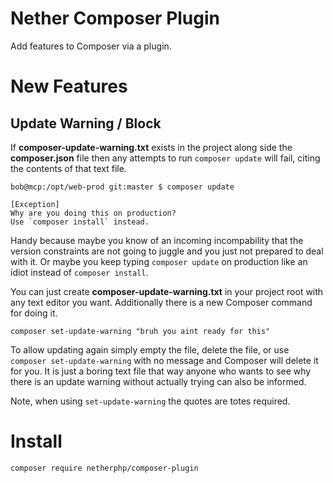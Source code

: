 # Nether Composer Plugin

Add features to Composer via a plugin.



# New Features

## Update Warning / Block

If **composer-update-warning.txt** exists in the project along side the **composer.json** file then any attempts to run `composer update` will fail, citing the contents of that text file.

	bob@mcp:/opt/web-prod git:master $ composer update

	[Exception]
	Why are you doing this on production?
	Use `composer install` instead.

Handy because maybe you know of an incoming incompability that the version constraints are not going to juggle and you just not prepared to deal with it. Or maybe you keep typing `composer update` on production like an idiot instead of `composer install`.

You can just create **composer-update-warning.txt** in your project root with any text editor you want. Additionally there is a new Composer command for doing it.

	composer set-update-warning "bruh you aint ready for this"

To allow updating again simply empty the file, delete the file, or use `composer set-update-warning` with no message and Composer will delete it for you. It is just a boring text file that way anyone who wants to see why there is an update warning without actually trying can also be informed.

Note, when using `set-update-warning` the quotes are totes required.



# Install

`composer require netherphp/composer-plugin`

